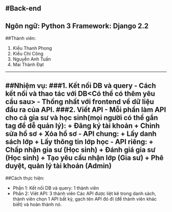 #Back-end
-----------------------------------------------------------------------
Ngôn ngữ: Python 3
Framework: Django 2.2
-----------------------------------------------------------------------
##Thành viên:
  1. Kiều Thanh Phong
  2. Kiều Chí Công
  3. Nguyễn Anh Tuấn
  4. Mai Thành Đạt
-----------------------------------------------------------------------
##Nhiệm vụ:
  ###1. Kết nối DB và query 
    - Cách kết nối và thao tác với DB<Có thể có thêm yêu cầu sau>
    - Thống nhất với frontend về dữ liệu đầu ra của API.
  ###2. Viết API
    - Mỗi phần làm API cho cả gia sư và học sinh(mọi người có thể gắn tag để dễ quản lý):
      + Đăng ký tài khoản
      + Chỉnh sửa hồ sơ
      + Xóa hồ sơ
    - API chung:
      + Lấy danh sách lớp
      + Lấy thông tin lớp học
    - API riêng:
      + Chấp nhận gia sư (Học sinh)
      + Đánh giá gia sư (Học sinh)
      + Tạo yêu cầu nhận lớp (Gia sư)
      + Phê duyệt, quản lý  tài khoản (Admin)
-----------------------------------------------------------------------
##Cách thực hiện:
   - Phần 1: Kết nối DB và query: 1 thành viên
   - Phần 2: Viêt API: 3 thành viên
      Các API được liệt kê trong danh sách, thành viên chọn 1 API bất kỳ, gạch tên API đó đi (để thành viên khác biết) và hoàn thành nó.




